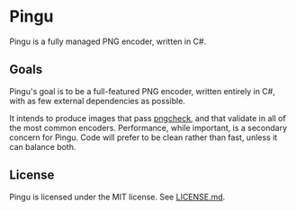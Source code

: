 # Pingu

Pingu is a fully managed PNG encoder, written in C#.

## Goals

Pingu's goal is to be a full-featured PNG encoder, written 
entirely in C#, with as few external dependencies as possible.

It intends to produce images that pass [pngcheck][check], and that
validate in all of the most common encoders. Performance, while important,
is a secondary concern for Pingu. Code will prefer to be clean rather than
fast, unless it can balance both.

## License

Pingu is licensed under the MIT license. See [LICENSE.md][license].

[check]: http://www.libpng.org/pub/png/apps/pngcheck.html
[license]: LICENSE.md